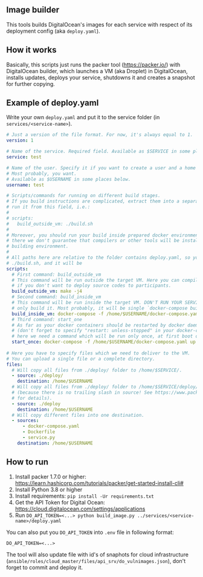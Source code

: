 ## Image builder

This tools builds DigitalOcean's images for each service
with respect of its deployment config (aka `deploy.yaml`).

## How it works

Basically, this scripts just runs the packer tool (https://packer.io/) with DigitalOcean builder,
which launches a VM (aka Droplet) in DigitalOcean, installs updates, deploys your service,
shutdowns it and creates a snapshot for further copying.

## Example of deploy.yaml

Write your own `deploy.yaml` and put it to the service folder (in `services/<service-name>`).

```yaml
# Just a version of the file format. For now, it's always equal to 1.
version: 1

# Name of the service. Required field. Available as $SERVICE in some places below.
service: test

# Name of the user. Specify it if you want to create a user and a home directory for him.
# Most probably, you want.
# Available as $USERNAME in some places below.
username: test

# Scripts/commands for running on different build stages.
# If you build instructions are complicated, extract them into a separate file, and
# run it from this field, i.e.:
#
# scripts:
#   build_outside_vm: ./build.sh
# 
# Moreover, you should run your build inside prepared docker environment, because
# there we don't guarantee that compilers or other tools will be installed on the 
# building environment.
#
# All paths here are relative to the folder contains deploy.yaml, so you can write 
# ./build.sh, and it will be 
scripts:
  # First command: build_outside_vm
  # This command will be run outside the target VM. Here you can compile you code, 
  # if you don't want to deploy source codes to participants.
  build_outside_vm: make -j4
  # Second command: build_inside_vm
  # This command will be run inside the target VM. DON'T RUN YOUR SERVICE HERE,
  # only build it. Most probably, it will be single `docker-compose build --pull` command here.
  build_inside_vm: docker-compose -f /home/$USERNAME/docker-compose.yaml build --pull
  # Third command: start_one
  # As far as your docker containers should be restarted by docker daemon itself 
  # (don't forget to specify "restart: unless-stopped" in your docker-compose.yaml!),
  # here we need a command which will be run only once, at first boot of team's VM.
  start_once: docker-compose -f /home/$USERNAME/docker-compose.yaml up -d
  
# Here you have to specify files which we need to deliver to the VM.
# You can upload a single file or a complete directory. 
files:
  # Will copy all files from ./deploy/ folder to /home/$SERVICE/.
  - source: ./deploy/
    destination: /home/$USERNAME
  # Will copy all files from ./deploy/ folder to /home/$SERVICE/deploy/
  # (because there is no trailing slash in source! See https://www.packer.io/docs/provisioners/file#directory-uploads
  # for details).
  - source: ./deploy
    destination: /home/$USERNAME
  # Will copy different files into one destination.
  - sources:
      - docker-compose.yaml
      - Dockerfile
      - service.py
    destination: /home/$USERNAME
```

## How to run

1. Install packer 1.7.0 or higher: https://learn.hashicorp.com/tutorials/packer/get-started-install-cli#
2. Install Python 3.8 or higher
3. Install requirements: `pip install -Ur requirements.txt`
4. Get the API Token for Digital Ocean: https://cloud.digitalocean.com/settings/applications
5. Run `DO_API_TOKEN=<...> python build_image.py ../services/<service-name>/deploy.yaml`

You can also put you `DO_API_TOKEN` into `.env` file in following format:
```dotenv
DO_API_TOKEN=<...>
```

The tool will also update file with id's of snaphots for cloud infrastructure 
(`ansible/roles/cloud_master/files/api_srv/do_vulnimages.json`),
don't forget to commit and deploy it.
